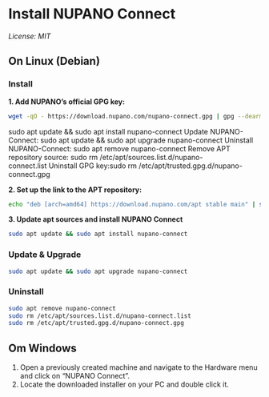 # Install NUPANO Connect 
*License: MIT*

## On Linux (Debian)

### Install
**1. Add NUPANO’s official GPG key:**
```sh
wget -qO - https://download.nupano.com/nupano-connect.gpg | gpg --dearmor | sudo tee /etc/apt/trusted.gpg.d/nupano-connect.gpg > /dev/null
```


sudo apt update && sudo apt install nupano-connect Update NUPANO-Connect:
sudo apt update && sudo apt upgrade nupano-connect Uninstall NUPANO-Connect:
sudo apt remove nupano-connect Remove APT repository source:
sudo rm /etc/apt/sources.list.d/nupano-connect.list Uninstall GPG key:sudo rm /etc/apt/trusted.gpg.d/nupano-connect.gpg


**2. Set up the link to the APT repository:**
```sh
echo "deb [arch=amd64] https://download.nupano.com/apt stable main" | sudo tee /etc/apt/sources.list.d/nupano-connect.list
```


**3. Update apt sources and install NUPANO Connect**
```sh
sudo apt update && sudo apt install nupano-connect
```


### Update & Upgrade
```sh
sudo apt update && sudo apt upgrade nupano-connect
```

### Uninstall
```sh
sudo apt remove nupano-connect
sudo rm /etc/apt/sources.list.d/nupano-connect.list
sudo rm /etc/apt/trusted.gpg.d/nupano-connect.gpg
```

## Om Windows
1. Open a previously created machine and navigate to the Hardware menu and click on “NUPANO Connect”.
2. Locate the downloaded installer on your PC and double click it.